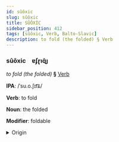 ```yaml
---
id: sûôxic
slug: sûôxic
title: SÛÔXİC
sidebar_position: 412
tags: [sûôxic, Verb, Balto-Slavic]
description: to fold (the folded) § Verb
---
```


### sûôxic&emsp;<span kind="abugida">ɐʄɽıɋ̄ȷ</span>

*to fold (the folded)* **§** [Verb](../../tags/Verb)

**IPA**: /ˈsu.o.ʃɪt͡ɕ/

**Verb**: to fold

**Noun**: the folded

**Modifier**: foldable

<details>
    <summary>Origin</summary>
    Polish złożyć /ˈzwɔ.ʐɨt͡ɕ/<br/>
    <em>Balto-Slavic Language Family</em>
</details>